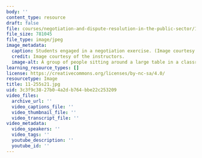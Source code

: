 ```yaml
---
body: ''
content_type: resource
draft: false
file: courses/negotiation-and-dispute-resolution-in-the-public-sector/11-255s21.jpg
file_size: 781045
file_type: image/jpeg
image_metadata:
  caption: Students engaged in a negotiation exercise. (Image courtesy of the instructors.)
  credit: Image courtesy of the instructors.
  image-alt: A group of people sitting around a large table in a classroom.
learning_resource_types: []
license: https://creativecommons.org/licenses/by-nc-sa/4.0/
resourcetype: Image
title: 11-255s21.jpg
uid: 3c3f9c38-27b0-4a2d-b764-bbe22c253209
video_files:
  archive_url: ''
  video_captions_file: ''
  video_thumbnail_file: ''
  video_transcript_file: ''
video_metadata:
  video_speakers: ''
  video_tags: ''
  youtube_description: ''
  youtube_id: ''
---
```


